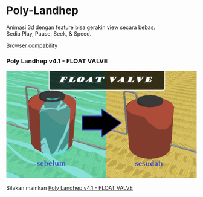 # Poly-Landhep  
  
Animasi 3d dengan feature bisa gerakin view secara bebas.  
Sedia Play, Pause, Seek, & Speed.  

[Browser compability](https://developer.mozilla.org/en-US/docs/Web/API/WebGPU_API#browser_compatibility)
  
### Poly Landhep v4.1 - FLOAT VALVE
![gambar utama1](FLOAT%20VALVE.png)
  
Silakan mainkan [Poly Landhep v4.1 - FLOAT VALVE](https://angkasamuhammad.github.io/Poly-Landhep/Poly%20Landhep/v4.1/Poly%20Landhep%20v4.1.html?resource=../asset4.1/ledeng2/reso.json&encoder=../asset4.1/ledeng2/enco.json&controller=../asset4.1/ledeng2/cont.json)  
